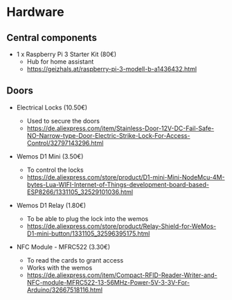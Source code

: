 # Hardware

## Central components
- 1 x Raspberry Pi 3 Starter Kit (80€)
    * Hub for home assistant
    * https://geizhals.at/raspberry-pi-3-modell-b-a1436432.html

## Doors
- Electrical Locks (10.50€)
  * Used to secure the doors
  * https://de.aliexpress.com/item/Stainless-Door-12V-DC-Fail-Safe-NO-Narrow-type-Door-Electric-Strike-Lock-For-Access-Control/32797143296.html

- Wemos D1 Mini (3.50€)
  * To control the locks
  * https://de.aliexpress.com/store/product/D1-mini-Mini-NodeMcu-4M-bytes-Lua-WIFI-Internet-of-Things-development-board-based-ESP8266/1331105_32529101036.html
  
- Wemos D1 Relay (1.80€)
  * To be able to plug the lock into the wemos
  * https://de.aliexpress.com/store/product/Relay-Shield-for-WeMos-D1-mini-button/1331105_32596395175.html

- NFC Module - MFRC522 (3.30€)
  * To read the cards to grant access
  * Works with the wemos
  * https://de.aliexpress.com/item/Compact-RFID-Reader-Writer-and-NFC-module-MFRC522-13-56MHz-Power-5V-3-3V-For-Arduino/32667518116.html
